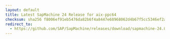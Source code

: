 ```yaml
---
layout: default
title: Latest SapMachine 24 Release for aix-ppc64
checksum: sha256 f8006ef91eb5476da82b6f4a8447e68968062d4b67f5cc5346ef2a62135b3e21
redirect_to:
  - https://github.com/SAP/SapMachine/releases/download/sapmachine-24.0.2/sapmachine-jre-24.0.2_aix-ppc64_bin.tar.gz
---
```

